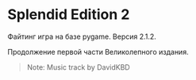 # Splendid Edition 2

Файтинг игра на базе pygame. Версия 2.1.2.

Продолжение первой части Великолепного издания.

> Note: Music track by DavidKBD